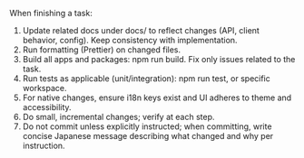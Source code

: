 When finishing a task:

1. Update related docs under docs/ to reflect changes (API, client behavior, config). Keep consistency with implementation.
2. Run formatting (Prettier) on changed files.
3. Build all apps and packages: npm run build. Fix only issues related to the task.
4. Run tests as applicable (unit/integration): npm run test, or specific workspace.
5. For native changes, ensure i18n keys exist and UI adheres to theme and accessibility.
6. Do small, incremental changes; verify at each step.
7. Do not commit unless explicitly instructed; when committing, write concise Japanese message describing what changed and why per instruction.
